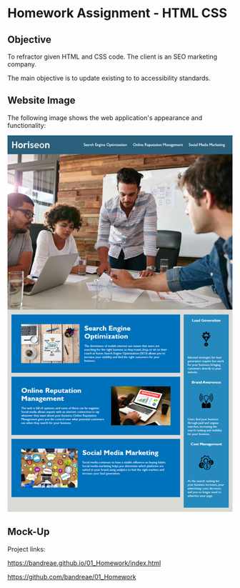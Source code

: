 # Homework Assignment - HTML CSS

## Objective

To refractor given HTML and CSS code. The client is an SEO marketing company. 

The main objective is to update existing to to accessibility standards.

## Website Image

The following image shows the web application's appearance and functionality:

![code refactor demo](./Website_Image/01-html-css-git-homework-demo.png)

## Mock-Up

Project links: 

https://bandreae.github.io/01_Homework/index.html

https://github.com/bandreae/01_Homework
